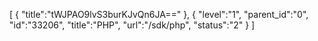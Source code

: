 [
	{
		"title":"tWJPAO9lvS3burKJvQn6JA=="
	},
	{
		"level":"1",
		"parent_id":"0",
		"id":"33206",
		"title":"PHP",
		"url":"/sdk/php",
		"status":"2"
	}
]